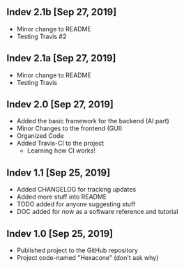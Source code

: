 ## Indev 2.1b [Sep 27, 2019]
* Minor change to README
* Testing Travis #2

## Indev 2.1a [Sep 27, 2019]
* Minor change to README
* Testing Travis

## Indev 2.0 [Sep 27, 2019]
* Added the basic framework for the backend (AI part)
* Minor Changes to the frontend (GUI)
* Organized Code
* Added Travis-CI to the project
    * Learning how CI works!

## Indev 1.1 [Sep 25, 2019]
* Added CHANGELOG for tracking updates
* Added more stuff into README
* TODO added for anyone suggesting stuff
* DOC added for now as a software reference and tutorial

## Indev 1.0 [Sep 25, 2019]
* Published project to the GitHub repository
* Project code-named "Hexacone" (don't ask why)